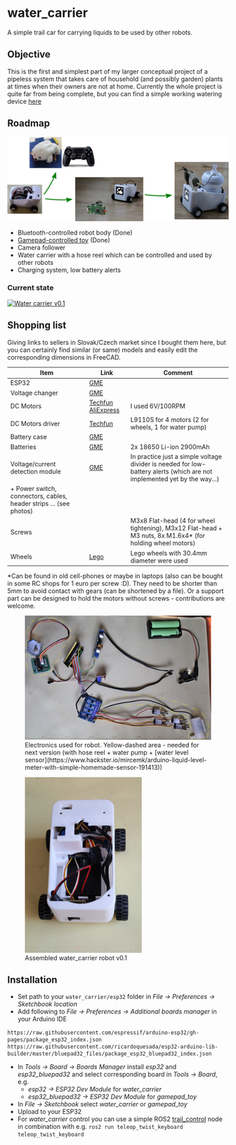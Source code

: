 # water_carrier
A simple trail car for carrying liquids to be used by other robots.

## Objective
This is the first and simplest part of my larger conceptual project of a pipeless system that takes care of household (and possibly garden) plants at times when their owners are not at home. Currently the whole project is quite far from being complete, but you can find a simple working watering device [here](https://github.com/afrixs/plant-guard)

## Roadmap
![Roadmap](doc/roadmap.jpg)
 * Bluetooth-controlled robot body (Done)
 * [Gamepad-controlled toy](esp32/gamepad_toy/README.md) (Done)
 * Camera follower
 * Water carrier with a hose reel which can be controlled and used by other robots
 * Charging system, low battery alerts

### Current state
[![Water carrier v0.1](https://img.youtube.com/vi/3kib8IhLip0/0.jpg)](https://www.youtube.com/watch?v=3kib8IhLip0)

## Shopping list
Giving links to sellers in Slovak/Czech market since I bought them here, but you can certainly find similar (or same) models and easily edit the corresponding dimensions in FreeCAD.

| Item                                                               | Link                                                                                                                                         | Comment                                                                                                                  |
|--------------------------------------------------------------------|----------------------------------------------------------------------------------------------------------------------------------------------|--------------------------------------------------------------------------------------------------------------------------|
| ESP32                                                              | [GME](https://www.gme.sk/v/1508256/esp-32s-24ghz-dual-mode-wifibluetooth)                                                                    |                                                                                                                          |
| Voltage changer                                                    | [GME](https://www.gme.sk/v/1508405/modul-dc-dc-menic-step-down-125-32v-5a)                                                                   |                                                                                                                          |
| DC Motors                                                          | [Techfun](https://techfun.sk/produkt/dc-motorcek-s-prevodom-rozne-typy/) [AliExpress](https://www.aliexpress.com/item/1005001340092317.html) | I used 6V/100RPM                                                                                                         |
| DC Motors driver                                                   | [Techfun](https://techfun.sk/produkt/l9110s-dc-motor-driver-pre-4-motory/)                                                                   | L9110S for 4 motors (2 for wheels, 1 for water pump)                                                                     |
| Battery case                                                       | [GME](https://www.gme.sk/v/1506743/tg218650-dc21-drziak-baterie-2x18650)                                                                     |                                                                                                                          |
| Batteries                                                          | [GME](https://www.gme.sk/v/1507017/panasonic-18650-li-ion-2900mah-akumulator)                                                                | 2x 18650 Li-ion 2900mAh                                                                                                  |
| Voltage/current detection module                                   | [GME](https://www.gme.sk/v/1507727/modul-merania-napatia-a-prudu-0-3a-a-3-25v)                                                               | In practice just a simple voltage divider is needed for low-battery alerts (which are not implemented yet by the way...) |
| + Power switch, connectors, cables, header strips ... (see photos) |                                                                                                                                              |                                                                                                                          |
| Screws                                                             |                                                                                                                                              | M3x8 Flat-head (4 for wheel tightening), M3x12 Flat-head + M3 nuts, 8x M1.6x4* (for holding wheel motors)                |
| Wheels                                                             | [Lego](https://www.lego.com/en-us/product/telehandler-42133)                                                                                 | Lego wheels with 30.4mm diameter were used                                                                               |

*Can be found in old cell-phones or maybe in laptops (also can be bought in some RC shops for 1 euro per screw :D). They need to be shorter than 5mm to avoid contact with gears (can be shortened by a file). Or a support part can be designed to hold the motors without screws - contributions are welcome.

<figure>
  <img src="doc/electronics.jpg">
  <figcaption>Electronics used for robot. Yellow-dashed area - needed for next version (with hose reel + water pump + [water level sensor](https://www.hackster.io/mircemk/arduino-liquid-level-meter-with-simple-homemade-sensor-191413))</figcaption>
</figure>

<figure>
  <img src="doc/robot-body-assembled.jpg" height="400">
  <figcaption>Assembled water_carrier robot v0.1</figcaption>
</figure>

## Installation
 * Set path to your `water_carrier/esp32` folder in *File -> Preferences -> Sketchbook location*
 * Add following to *File -> Preferences -> Additional boards manager* in your Arduino IDE
```
https://raw.githubusercontent.com/espressif/arduino-esp32/gh-pages/package_esp32_index.json
https://raw.githubusercontent.com/ricardoquesada/esp32-arduino-lib-builder/master/bluepad32_files/package_esp32_bluepad32_index.json
```
 * In *Tools -> Board -> Boards Manager* install *esp32* and *esp32_bluepad32* and select corresponding board in *Tools -> Board*, e.g.
   * *esp32 -> ESP32 Dev Module* for *water_carrier* 
   * *esp32_bluepad32 -> ESP32 Dev Module* for *gamepad_toy*
 * In *File -> Sketchbook* select *water_carrier* or *gamepad_toy*
 * Upload to your ESP32
 * For *water_carrier* control you can use a simple ROS2 [trail_control](ros/trail_control) node in combination with e.g. `ros2 run teleop_twist_keyboard teleop_twist_keyboard`
